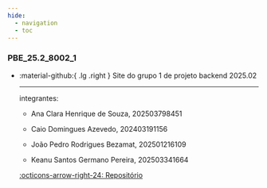 ```yaml
---
hide:
  - navigation
  - toc
---  
```


### PBE_25.2_8002_1

<div class="grid cards" markdown>

-   :material-github:{ .lg .right } Site do grupo 1 de projeto backend 2025.02

    ---

      integrantes:

      - Ana Clara Henrique de Souza, 202503798451 

      - Caio Domingues Azevedo, 202403191156

      - João Pedro Rodrigues Bezamat, 202501216109

      - Keanu Santos Germano Pereira, 202503341664

    [:octicons-arrow-right-24: Repositório](https://github.com/Projetos-de-Extensao/PBE_25.2_8002_I)

</div>

